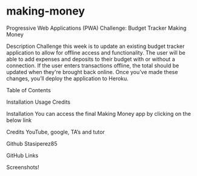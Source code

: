 # making-money
Progressive Web Applications (PWA) Challenge: Budget Tracker
Making Money

Description Challenge this week is to update an existing budget tracker application to allow for offline access and functionality. The user will be able to add expenses and deposits to their budget with or without a connection. If the user enters transactions offline, the total should be updated when they're brought back online. Once you’ve made these changes, you’ll deploy the application to Heroku.

Table of Contents

Installation Usage Credits

Installation You can access the final Making Money app by clicking on the below link



Credits YouTube, google, TA’s and tutor

Github Stasiperez85

GitHub Links 

Screenshots!
